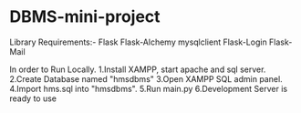 # DBMS-mini-project

Library Requirements:-
Flask
Flask-Alchemy
mysqlclient
Flask-Login
Flask-Mail

In order to Run Locally.
1.Install XAMPP, start apache and sql server.
2.Create Database named "hmsdbms"
3.Open XAMPP SQL admin panel.
4.Import hms.sql into "hmsdbms".
5.Run main.py 
6.Development Server is ready to use
